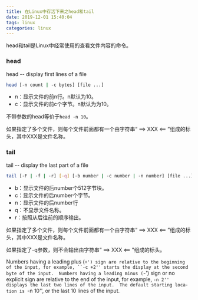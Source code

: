 ```yaml
---
title: 在Linux中存活下来之head和tail
date: 2019-12-01 15:40:04
tags: linux
categories: linux
---
```


head和tail是Linux中经常使用的查看文件内容的命令。

<!--more-->

### head

head -- display first lines of a file

```sh
head [-n count | -c bytes] [file ...]
```

* n：显示文件的前n行。n默认为10。
* c：显示文件的前c个字节。n默认为为10。

不带参数的head等价于`head -n 10`。

如果指定了多个文件，则每个文件前面都有一个由字符串“ ==> XXX <== ”组成的标头，其中XXX是文件名称。

### tail

tail -- display the last part of a file

```sh
tail [-F | -f | -r] [-q] [-b number | -c number | -n number] [file ...]
```

* b：显示文件的后number个512字节块。
* c：显示文件的后number个字节。
* n：显示文件的后number行
* q：不显示文件名称。
* r：按照从后往前的顺序输出。

如果指定了多个文件，则每个文件前面都有一个由字符串“ ==> XXX <== ”组成的标头，其中XXX是文件名称。

如果指定了-q参数，则不会输出由字符串“ ==> XXX <== ”组成的标头。



Numbers having a leading plus (`+') sign are relative to the
     beginning of the input, for example, ``-c +2'' starts the display at the
     second byte of the input.  Numbers having a leading minus (`-') sign or
     no explicit sign are relative to the end of the input, for example, ``-n
     2'' displays the last two lines of the input.  The default starting loca-
     tion is ``-n 10'', or the last 10 lines of the input.